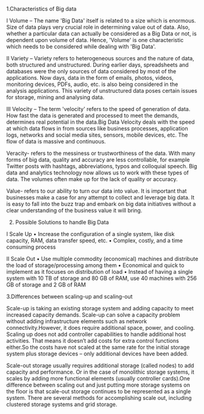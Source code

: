 1.Characteristics of Big data

I      Volume – The name 'Big Data' itself is related to a size which is enormous. Size of data plays very crucial role in determining value out of data. Also, whether a particular data can actually be considered as a Big Data or not, is dependent upon volume of data. Hence, 'Volume' is one characteristic which needs to be considered while dealing with 'Big Data'.

II      Variety – Variety refers to heterogeneous sources and the nature of data, both structured and unstructured. During earlier days, spreadsheets and databases were the only sources of data considered by most of the applications. Now days, data in the form of emails, photos, videos, monitoring devices, PDFs, audio, etc. is also being considered in the analysis applications. This variety of unstructured data poses certain issues for storage, mining and analysing data.

III    Velocity – The term 'velocity' refers to the speed of generation of data. How fast the data is generated and processed to meet the demands, determines real potential in the data.Big Data Velocity deals with the speed at which data flows in from sources like business processes, application logs, networks and social media sites, sensors, mobile devices, etc. The flow of data is massive and continuous.

Veracity- refers to the messiness or trustworthiness of the data. With many forms of big data, quality and accuracy are less controllable, for example Twitter posts with hashtags, abbreviations, typos and colloquial speech. Big data and analytics technology now allows us to work with these types of data. The volumes often make up for the lack of quality or accuracy.

Value- refers to our ability to turn our data into value. It is important that businesses make a case for any attempt to collect and leverage big data. It is easy to fall into the buzz trap and embark on big data initiatives without a clear understanding of the business
value it will bring.



2. Possible Solutions to handle Big Data

I  Scale Up • Increase the configuration of a single system, like disk capacity, RAM, data transfer speed, etc. • Complex, costly, and a time consuming process

II   Scale Out • Use multiple commodity (economical) machines and distribute the load of storage/processing among them • Economical and quick to implement as it focuses on distribution of load • Instead of having a single system with 10 TB of storage and 80 GB of RAM, use 40 machines with 256 GB of storage and 2 GB of RAM



3.Differences between scaling-up and scaling-out

Scale-up is taking an existing storage system and adding capacity to meet increased capacity demands. Scale-up can solve a capacity problem without adding infrastructure elements such as network connectivity.However, it does require additional space, power, and cooling. Scaling up does not add controller capabilities to handle additional host activities. That means it doesn’t add costs for extra control functions either.So the costs have not scaled at the same rate for the initial storage system plus storage devices – only additional devices have been added.

Scale-out storage usually requires additional storage (called nodes) to add capacity and performance. Or in the case of monolithic storage systems, it scales by adding more functional elements (usually controller cards).One difference between scaling out and just putting more storage systems on the floor is that scale-out storage continues to be represented as a single system.
There are several methods for accomplishing scale out, including
clustered storage systems and grid storage.

